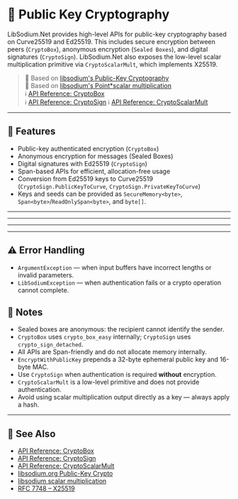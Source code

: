 # 🔑 Public Key Cryptography

LibSodium.Net provides high-level APIs for public-key cryptography based on Curve25519 and Ed25519. This includes secure encryption between peers (`CryptoBox`), anonymous encryption (`Sealed Boxes`), and digital signatures (`CryptoSign`). LibSodium.Net also exposes the low-level scalar multiplication primitive via `CryptoScalarMult`, which implements X25519.

> 🧂 Based on [libsodium's Public-Key Cryptography](https://doc.libsodium.org/public-key_cryptography/)<br/>
> 🧂 Based on [libsodium's Point*scalar multiplication](https://doc.libsodium.org/advanced/scalar_multiplication)<br/>
> ℹ️ [API Reference: CryptoBox](../api/LibSodium.CryptoBox.yml)<br/>
> ℹ️ [API Reference: CryptoSign](../api/LibSodium.CryptoSign.yml)
> ℹ️ [API Reference: CryptoScalarMult](../api/LibSodium.CryptoScalarMult.yml)

---

## 🌟 Features

* Public-key authenticated encryption (`CryptoBox`)
* Anonymous encryption for messages (Sealed Boxes)
* Digital signatures with Ed25519 (`CryptoSign`)
* Span-based APIs for efficient, allocation-free usage
* Conversion from Ed25519 keys to Curve25519 (`CryptoSign.PublicKeyToCurve`, `CryptoSign.PrivateKeyToCurve`)
* Keys and seeds can be provided as `SecureMemory<byte>`, `Span<byte>`/`ReadOnlySpan<byte>`, and `byte[]`.

---




---



---


---
## ⚠️ Error Handling

- `ArgumentException` — when input buffers have incorrect lengths or invalid parameters.
- `LibSodiumException` — when authentication fails or a crypto operation cannot complete.

## 📝 Notes

* Sealed boxes are anonymous: the recipient cannot identify the sender.
* `CryptoBox` uses `crypto_box_easy` internally; `CryptoSign` uses `crypto_sign_detached`.
* All APIs are Span-friendly and do not allocate memory internally.
* `EncryptWithPublicKey` prepends a 32-byte ephemeral public key and 16-byte MAC.
* Use `CryptoSign` when authentication is required **without** encryption.
* `CryptoScalarMult` is a low-level primitive and does not provide authentication.
* Avoid using scalar multiplication output directly as a key — always apply a hash.

---

## 👀 See Also

* [API Reference: CryptoBox](../api/LibSodium.CryptoBox.yml)
* [API Reference: CryptoSign](../api/LibSodium.CryptoSign.yml)
* [API Reference: CryptoScalarMult](../api/LibSodium.CryptoScalarMult.yml)
* [libsodium.org Public-Key Crypto](https://doc.libsodium.org/public-key_cryptography/)
* [libsodium scalar multiplication](https://doc.libsodium.org/advanced/scalar_multiplication)
* [RFC 7748 – X25519](https://datatracker.ietf.org/doc/html/rfc7748)

